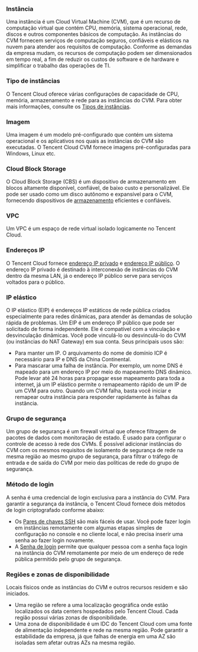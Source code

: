 
### Instância
Uma instância é um Cloud Virtual Machine (CVM), que é um recurso de computação virtual que contém CPU, memória, sistema operacional, rede, discos e outros componentes básicos de computação.
As instâncias do CVM fornecem serviços de computação seguros, confiáveis e elásticos na nuvem para atender aos requisitos de computação. Conforme as demandas da empresa mudam, os recursos de computação podem ser dimensionados em tempo real, a fim de reduzir os custos de software e de hardware e simplificar o trabalho das operações de TI.

### Tipo de instâncias
O Tencent Cloud oferece várias configurações de capacidade de CPU, memória, armazenamento e rede para as instâncias do CVM. Para obter mais informações, consulte os [Tipos de instâncias](https://intl.cloud.tencent.com/document/product/213/11518).

### Imagem
Uma imagem é um modelo pré-configurado que contém um sistema operacional e os aplicativos nos quais as instâncias do CVM são executadas. O Tencent Cloud CVM fornece imagens pré-configuradas para Windows, Linux etc.

### Cloud Block Storage
O Cloud Block Storage (CBS) é um dispositivo de armazenamento em blocos altamente disponível, confiável, de baixo custo e personalizável. Ele pode ser usado como um disco autônomo e expansível para o CVM, fornecendo dispositivos de [armazenamento](https://intl.cloud.tencent.com/document/product/213/4952) eficientes e confiáveis.

### VPC
Um VPC é um espaço de rede virtual isolado logicamente no Tencent Cloud.

### Endereços IP
O Tencent Cloud fornece [endereço IP privado](https://intl.cloud.tencent.com/document/product/213/5225) e [endereço IP público](https://intl.cloud.tencent.com/document/product/213/5224). O endereço IP privado é destinado à interconexão de instâncias do CVM dentro da mesma LAN, já o endereço IP público serve para serviços voltados para o público.

### IP elástico
O IP elástico (EIP) é endereços IP estáticos de rede pública criados especialmente para redes dinâmicas, para atender às demandas de solução rápida de problemas.
Um EIP é um endereço IP público que pode ser solicitado de forma independente. Ele é compatível com a vinculação e desvinculação dinâmicas. Você pode vinculá-lo ou desvinculá-lo do CVM (ou instâncias do NAT Gateway) em sua conta. Seus principais usos são:
- Para manter um IP. O arquivamento do nome de domínio ICP é necessário para IP e DNS da China Continental.
- Para mascarar uma falha de instância. Por exemplo, um nome DNS é mapeado para um endereço IP por meio do mapeamento DNS dinâmico. Pode levar até 24 horas para propagar esse mapeamento para toda a internet, já um IP elástico permite o remapeamento rápido de um IP de um CVM para outro. Quando um CVM falha, basta você iniciar e remapear outra instância para responder rapidamente às falhas da instância.

### Grupo de segurança
Um grupo de segurança é um firewall virtual que oferece filtragem de pacotes de dados com monitoração de estado. É usado para configurar o controle de acesso à rede dos CVMs. É possível adicionar instâncias do CVM com os mesmos requisitos de isolamento de segurança de rede na mesma região ao mesmo grupo de segurança, para filtrar o tráfego de entrada e de saída do CVM por meio das políticas de rede do grupo de segurança.

### Método de login
A senha é uma credencial de login exclusiva para a instância do CVM. Para garantir a segurança da instância, o Tencent Cloud fornece dois métodos de login criptografado conforme abaixo:
- Os [Pares de chaves SSH](https://intl.cloud.tencent.com/document/product/213/6092) são mais fáceis de usar. Você pode fazer login em instâncias remotamente com algumas etapas simples de configuração no console e no cliente local, e não precisa inserir uma senha ao fazer login novamente.
- A [Senha de login](https://intl.cloud.tencent.com/document/product/213/6093) permite que qualquer pessoa com a senha faça login na instância do CVM remotamente por meio de um endereço de rede pública permitido pelo grupo de segurança.

### Regiões e zonas de disponibilidade
Locais físicos onde as instâncias do CVM e outros recursos residem e são iniciados.
- Uma região se refere a uma localização geográfica onde estão localizados os data centers hospedados pelo Tencent Cloud. Cada região possui várias zonas de disponibilidade.
- Uma zona de disponibilidade é um IDC do Tencent Cloud com uma fonte de alimentação independente e rede na mesma região. Pode garantir a estabilidade da empresa, já que falhas de energia em uma AZ são isoladas sem afetar outras AZs na mesma região.



